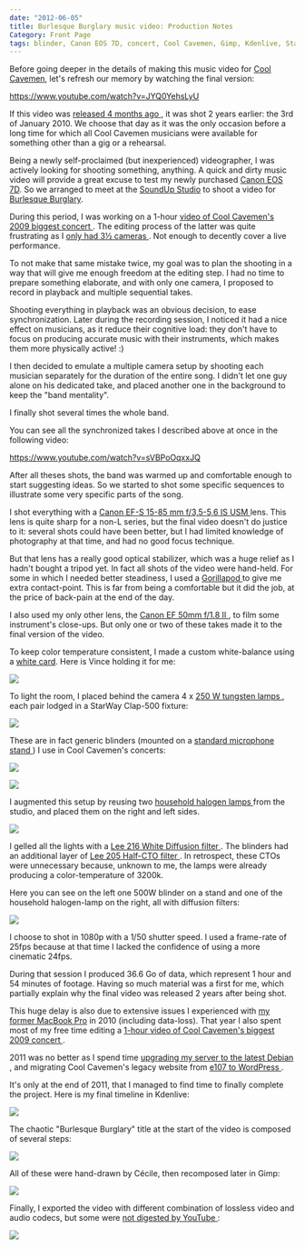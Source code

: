 ```yaml
---
date: "2012-06-05"
title: Burlesque Burglary music video: Production Notes
Category: Front Page
tags: blinder, Canon EOS 7D, concert, Cool Cavemen, Gimp, Kdenlive, Stage lighting, Linux, live, music video, SoundUp studio, Video, YouTube
---
```


Before going deeper in the details of making this music video for
[Cool Cavemen](https://coolcavemen.com), let's refresh our memory by watching
the final version:

https://www.youtube.com/watch?v=JYQ0YehsLyU

If this video was [released 4 months ago
](https://kevin.deldycke.com/2012/01/burlesque-burglary-music-video-released/),
it was shot 2 years earlier: the 3rd of January 2010. We choose that day as it
was the only occasion before a long time for which all Cool Cavemen musicians
were available for something other than a gig or a rehearsal.

Being a newly self-proclaimed (but inexperienced) videographer, I was actively
looking for shooting something, anything. A quick and dirty music video will
provide a great excuse to test my newly purchased
[Canon EOS 7D](https://amzn.com/B002NEGTTW/?tag=kevideld-20). So we arranged to
meet at the [SoundUp Studio](https://soundupstudio.com) to shoot a video for
[Burlesque Burglary](https://coolcavemen.com/disc/song/burlesque-burglary/).

During this period, I was working on a 1-hour [video of Cool Cavemen's 2009
biggest concert
](https://kevin.deldycke.com/2010/01/cool-cavemen-live-gayant-expo-first-video-released/).
The editing process of the latter was quite frustrating as I [only had 3½
cameras
](https://kevin.deldycke.com/2010/02/cool-cavemen-live-gayant-expo-part-ii/).
Not enough to decently cover a live performance.

To not make that same mistake twice, my goal was to plan the shooting in a way
that will give me enough freedom at the editing step. I had no time to prepare
something elaborate, and with only one camera, I proposed to record in playback
and multiple sequential takes.

Shooting everything in playback was an obvious decision, to ease
synchronization. Later during the recording session, I noticed it had a nice
effect on musicians, as it reduce their cognitive load: they don't have to
focus on producing accurate music with their instruments, which makes them more
physically active! :)

I then decided to emulate a multiple camera setup by shooting each musician
separately for the duration of the entire song. I didn't let one guy alone on
his dedicated take, and placed another one in the background to keep the "band
mentality".

I finally shot several times the whole band.

You can see all the synchronized takes I described above at once in the
following video:

https://www.youtube.com/watch?v=sVBPoOqxxJQ

After all theses shots, the band was warmed up and comfortable enough to start
suggesting ideas. So we started to shot some specific sequences to illustrate
some very specific parts of the song.

I shot everything with a [Canon EF-S 15-85 mm f/3,5-5,6 IS USM
](https://amzn.com/B002NEGTTM/?tag=kevideld-20) lens. This lens is quite sharp
for a non-L series, but the final video doesn't do justice to it: several shots
could have been better, but I had limited knowledge of photography at that
time, and had no good focus technique.

But that lens has a really good optical stabilizer, which was a huge relief as
I hadn't bought a tripod yet. In fact all shots of the video were hand-held.
For some in which I needed better steadiness, I used a [Gorillapod
](https://amzn.com/B002FGTWOC/?tag=kevideld-20) to give me extra contact-point.
This is far from being a comfortable but it did the job, at the price of
back-pain at the end of the day.

I also used my only other lens, the [Canon EF 50mm f/1.8 II
](https://amzn.com/B00007E7JU/?tag=kevideld-20), to film some instrument's
close-ups. But only one or two of these takes made it to the final version of
the video.

To keep color temperature consistent, I made a custom white-balance using a
[white card](https://amzn.com/B002P5DNY8/?tag=kevideld-20). Here is Vince
holding it for me:

![](/uploads/2012/vince-holding-white-card.jpg)

To light the room, I placed behind the camera 4 x [250 W tungsten lamps
](https://amzn.com/B005G97EOU/?tag=kevideld-20), each pair lodged in a StarWay
Clap-500 fixture:

![](/uploads/2012/starway-clap-500-blinder.jpg)

These are in fact generic blinders (mounted on a [standard microphone stand
](https://www.amazon.com/mn/search/?_encoding=UTF8&tag=kevideld-20&linkCode=ur2&camp=1789&creative=390957&field-keywords=microphone%20stand&url=search-alias%3Daps))
I use in Cool Cavemen's concerts:

![](https://www.assoc-amazon.com/e/ir?t=kevideld-20&l=ur2&o=1)

![](/uploads/2012/cool-cavemen-on-stage-with-full-blinders.jpg)

I augmented this setup by reusing two [household halogen lamps
](https://www.amazon.com/mn/search/?_encoding=UTF8&tag=kevideld-20&linkCode=ur2&camp=1789&creative=390957&field-keywords=halogen%20floor%20lamp&url=search-alias%3Dtools)
from the studio, and placed them on the right and left sides.

![](https://www.assoc-amazon.com/e/ir?t=kevideld-20&l=ur2&o=1)

I gelled all the lights with a [Lee 216 White Diffusion filter
](https://www.leefilters.com/lighting/colour-details.html#216). The blinders had
an additional layer of [Lee 205 Half-CTO filter
](https://www.leefilters.com/lighting/colour-details.html#205). In retrospect,
these CTOs were unnecessary because, unknown to me, the lamps were already
producing a color-temperature of 3200k.

Here you can see on the left one 500W blinder on a stand and one of the
household halogen-lamp on the right, all with diffusion filters:

![](/uploads/2012/light-stands.jpg)

I choose to shot in 1080p with a 1/50 shutter speed. I used a frame-rate of
25fps because at that time I lacked the confidence of using a more cinematic
24fps.

During that session I produced 36.6 Go of data, which represent 1 hour and 54
minutes of footage. Having so much material was a first for me, which partially
explain why the final video was released 2 years after being shot.

This huge delay is also due to extensive issues I experienced with [my former
MacBook Pro](https://kevin.deldycke.com/2009/12/macosx-is-irritating/) in 2010
(including data-loss). That year I also spent most of my free time editing a
[1-hour video of Cool Cavemen's biggest 2009 concert
](https://www.youtube.com/playlist?list=PL4BAA557B7144031F).

2011 was no better as I spend time [upgrading my server to the latest Debian
](https://kevin.deldycke.com/2011/10/installation-guide-full-featured-debian-server/),
and migrating Cool Cavemen's legacy website from [e107 to WordPress
](https://kevin.deldycke.com/2011/07/e107-importer-plugin-wordpress-v1-4-released/).

It's only at the end of 2011, that I managed to find time to finally complete
the project. Here is my final timeline in Kdenlive:

![](/uploads/2012/burlesque-burglary-kdenlive-timeline.png)

The chaotic "Burlesque Burglary" title at the start of the video is composed of
several steps:

![](/uploads/2012/burlesque-burglary-animated-logo-source.jpg)

All of these were hand-drawn by Cécile, then recomposed later in Gimp:

![](/uploads/2012/burlesque-burglary-logo-drawing.jpg)

Finally, I exported the video with different combination of lossless video and
audio codecs, but some were [not digested by YouTube
](https://productforums.google.com/forum/#!category-topic/youtube/uploading-videos/HbSKO8xd8xY):

![](/uploads/2012/youtube-upload-failed.png)
